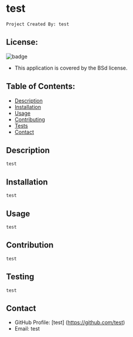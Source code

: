 
# test
    Project Created By: test

## License:
![badge](https://img.shields.io/badge/license-BSd-green)
* This application is covered by the BSd license.   

## Table of Contents:
- [Description](#description)
- [Installation](#installation)
- [Usage](#usage)
- [Contributing](#contribution)
- [Tests](#testing)
- [Contact](#contact)
    
## Description
    test

## Installation
    test

## Usage
    test

## Contribution
    test

## Testing
    test

## Contact
- GitHub Profile: [test] (https://github.com/test)
- Email: test
    